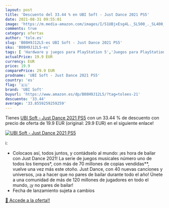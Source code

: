 ```yaml
---
layout: post
title: 'Descuento del 33.44 % en UBI Soft - Just Dance 2021 PS5'
date: 2021-08-31 09:55:01
image: 'https://m.media-amazon.com/images/I/51UBjxEsg4L._SL500_._SL400_.jpg'
comments: true
category: ofertas
author: 'tole.es'
slug: 'B08H9J12L5-es UBI Soft - Just Dance 2021 PS5'
sku: 'B08H9J12L5-es'
tags: [ 'Hardware y juegos para PlayStation 5','Juegos para PlayStation 5','Videojuegos','ps5','ubi soft', ]
actualPrice: 19.9 EUR
currency: EUR
price: 19.9
comparePrice: 29.9 EUR
prodname: 'UBI Soft - Just Dance 2021 PS5'
country: 'es'
flag: '🇪🇸'
brand: 'UBI Soft'
buyurl: 'https://www.amazon.es/dp/B08H9J12L5/?tag=tolees-21'
descuento: '33.44'
average: '33.8559259259259'
---
```


Tienes [UBI Soft - Just Dance 2021 PS5](https://www.amazon.es/dp/B08H9J12L5/?tag=tolees-21) con un 33.44 % de descuento con precio de oferta de 19.9 EUR (original: 29.9 EUR) en el siguiente enlace!

[![UBI Soft - Just Dance 2021 PS5](https://m.media-amazon.com/images/I/51UBjxEsg4L._SL500_._SL400_.jpg)](https://www.amazon.es/dp/B08H9J12L5/?tag=tolees-21)

ℹ️:

- Colocaos así, todos juntos, y contádselo al mundo: ¡es hora de bailar con Just Dance 2021! La serie de juegos musicales número uno de todos los tiempos*, con más de 70 millones de copias vendidas**, vuelve una vez más este otoño. Just Dance, con 40 nuevas canciones y universos, ¡va a hacer que no pares de bailar durante todo el año! Únete a una comunidad de más de 120 millones de jugadores en todo el mundo, ¡y no pares de bailar!
- Fecha de lanzamiento sujeta a cambios

[🛒 Accede a la oferta!!](https://www.amazon.es/dp/B08H9J12L5/?tag=tolees-21)
